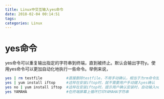 ```yaml
---
title: Linux中交互输入yes命令
date: 2018-02-04 00:14:51
tags:
categories: Linux
---
```


# yes命令

yes命令可以重复输出指定的字符串到终端，直到被终止。默认会输出字符y。使用yes命令可以更加自动化地执行一些命令。举例来说，

```bash
yes | rm testfile           #直接删除testfile，不用手动确认，相当于为rm命令加上了-f参数
yes | yum install iftop     #这样在安装iftop时，就不需要用户手动键入yes确认
yes no | yum install iftop  #这样在安装iftop时，提示用户确认安装时，自动输入no字符串，而导致安装终止
yes YAMAHA                  #在终端屏幕上循环打印YAMAHA字符串
```
